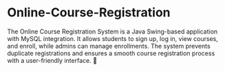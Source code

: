 # Online-Course-Registration
The Online Course Registration System is a Java Swing-based application with MySQL integration. It allows students to sign up, log in, view courses, and enroll, while admins can manage enrollments. The system prevents duplicate registrations and ensures a smooth course registration process with a user-friendly interface. 🚀
